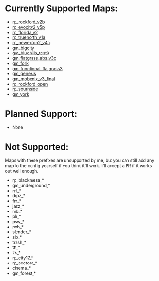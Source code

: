 # Currently Supported Maps:
- [rp_rockford_v2b](https://steamcommunity.com/sharedfiles/filedetails/?id=622810630)
- [rp_evocity2_v5p](https://steamcommunity.com/sharedfiles/filedetails/?id=538207599)
- [rp_florida_v2](https://steamcommunity.com/workshop/filedetails/?id=1526892946)
- [rp_truenorth_v1a](https://steamcommunity.com/sharedfiles/filedetails/?id=1601428630)
- [rp_newexton2_v4h](https://steamcommunity.com/sharedfiles/filedetails/?id=1318768443)
- [gm_bigcity](https://steamcommunity.com/sharedfiles/filedetails/?id=105982362)
- [gm_bluehills_test3](https://steamcommunity.com/sharedfiles/filedetails/?id=243902601)
- [gm_flatgrass_abs_v3c](https://steamcommunity.com/sharedfiles/filedetails/?id=213888400)
- [gm_fork](https://steamcommunity.com/sharedfiles/filedetails/?id=326332456)
- [gm_functional_flatgrass3](https://steamcommunity.com/sharedfiles/filedetails/?id=1447523209)
- [gm_genesis](https://steamcommunity.com/sharedfiles/filedetails/?id=266666023)
- [gm_mobenix_v3_final](https://steamcommunity.com/sharedfiles/filedetails/?id=140618773)
- [rp_rockford_open](https://steamcommunity.com/sharedfiles/filedetails/?id=625091269)
- [rp_southside](https://steamcommunity.com/sharedfiles/filedetails/?id=2010286798)
- [gm_york](https://steamcommunity.com/sharedfiles/filedetails/?id=1727393665)

# Planned Support:
- None

# Not Supported:
 Maps with these prefixes are unsupported by me, but you can still add any map to the config yourself if you think it'll work. I'll accept a PR if it works out well enough.
- rp_blackmesa_*
- gm_underground_*
- rnl_*
- drpz_*
- fm_*
- jazz_*
- mb_*
- ph_*
- psw_*
- pvb_*
- slender_*
- slb_*
- trash_*
- ttt_*
- zs_*
- rp_city17_*
- rp_sectorc_*
- cinema_*
- gm_forest_*
